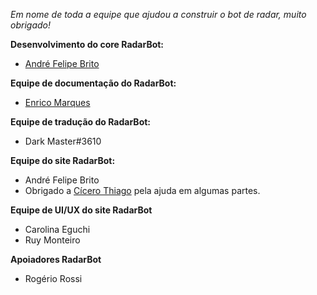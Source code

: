 *Em nome de toda a equipe que ajudou a construir o bot de radar, muito obrigado!*

**Desenvolvimento do core RadarBot:**

- [André Felipe Brito](https://github.com/andrebrito16)

**Equipe de documentação do RadarBot:**

- [Enrico Marques](https://github.com/enrico1108)

**Equipe de tradução do RadarBot:**

- Dark Master#3610

**Equipe do site RadarBot:**

- André Felipe Brito
- Obrigado a [Cícero Thiago](https://github.com/cicerotcv) pela ajuda em algumas partes.

**Equipe de UI/UX do site RadarBot**

- Carolina Eguchi
- Ruy Monteiro

**Apoiadores RadarBot**

- Rogério Rossi 
